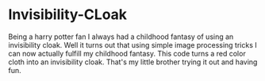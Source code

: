 # Invisibility-CLoak
Being a harry potter fan I always had a childhood fantasy of using an invisibility cloak. Well it turns out that using simple image processing tricks I can now actually fulfill my childhood fantasy. This code turns a red color cloth into an invisibility cloak. That's my little brother trying it out and having fun.
